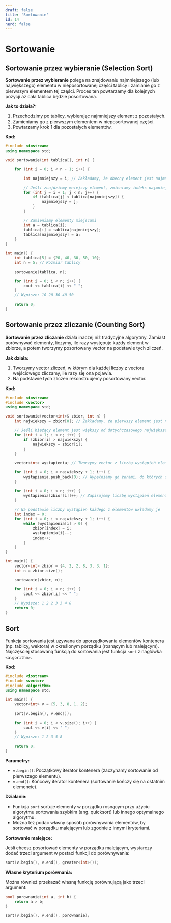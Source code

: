 ```yaml
---
draft: false
title: 'Sortowanie'
id: 14
nerd: false
---
```


# Sortowanie

## Sortowanie przez wybieranie (Selection Sort)

**Sortowanie przez wybieranie** polega na znajdowaniu najmniejszego (lub największego) elementu w nieposortowanej części tablicy i zamianie go z pierwszym elementem tej części. Proces ten powtarzamy dla kolejnych pozycji aż cała tablica będzie posortowana.

**Jak to działa?:**

1. Przechodzimy po tablicy, wybierając najmniejszy element z pozostałych.
2. Zamieniamy go z pierwszym elementem w nieposortowanej części.
3. Powtarzamy krok 1 dla pozostałych elementów.


**Kod:**
```cpp
#include <iostream>
using namespace std;

void sortowanie(int tablica[], int n) {

    for (int i = 0; i < n - 1; i++) {

        int najmniejszy = i; // Zakładamy, że obecny element jest najmniejszy

        // Jeśli znajdziemy mniejszy element, zmieniamy indeks najmniejszego
        for (int j = i + 1; j < n; j++) {
            if (tablica[j] < tablica[najmniejszy]) {
                najmniejszy = j;
            }
        }

        // Zamieniamy elementy miejscami
        int a = tablica[i];
        tablica[i] = tablica[najmniejszy];
        tablica[najmniejszy] = a;
    }
}

int main() {
    int tablica[5] = {20, 40, 30, 50, 10};
    int n = 5; // Rozmiar tablicy

    sortowanie(tablica, n);

    for (int i = 0; i < n; i++) {
        cout << tablica[i] << " ";
    }
    // Wypisze: 10 20 30 40 50

    return 0;
}
```

## Sortowanie przez zliczanie (Counting Sort)

**Sortowanie przez zliczanie** działa inaczej niż tradycyjne algorytmy. Zamiast porównywać elementy, liczymy, ile razy występuje każdy element w zbiorze, a potem tworzymy posortowany vector na podstawie tych zliczeń.

**Jak działa:**

1. Tworzymy vector zliczeń, w którym dla każdej liczby z vectora wejściowego zliczamy, ile razy się ona pojawia.
2. Na podstawie tych zliczeń rekonstruujemy posortowany vector.

**Kod:**
```cpp
#include <iostream>
#include <vector>
using namespace std;

void sortowanie(vector<int>& zbior, int n) {
    int najwiekszy = zbior[0]; // Zakładamy, że pierwszy element jest największym

    // Jeśli bieżący element jest większy od dotychczasowego największego elementu, aktualizujemy jego wartość
    for (int i = 1; i < n; i++) {
        if (zbior[i] > najwiekszy) {
            najwiekszy = zbior[i];
        }
    }

    vector<int> wystapienia; // Tworzymy vector z liczbą wystąpień elementów

    for (int i = 0; i < najwiekszy + 1; i++) {
		wystapienia.push_back(0); // Wypełniamy go zerami, do których dodawać będziemy liczbę wystąpień
	}

    for (int i = 0; i < n; i++) {
        wystapienia[zbior[i]]++; // Zapisujemy liczbę wystąpień elementów
    }

    // Na podstawie liczby wystąpień każdego z elementów układamy je
    int index = 0;
    for (int i = 0; i < najwiekszy + 1; i++) {
        while (wystapienia[i] > 0) {
            zbior[index] = i;
            wystapienia[i]--;
            index++;
        }
    }
}

int main() {
    vector<int> zbior = {4, 2, 2, 8, 3, 3, 1};
    int n = zbior.size();

    sortowanie(zbior, n);

    for (int i = 0; i < n; i++) {
        cout << zbior[i] << " ";
    }
    // Wypisze: 1 2 2 3 3 4 8
    return 0;
}
```


## Sort

Funkcja sortowania jest używana do uporządkowania elementów kontenera (np. tablicy, wektora) w określonym porządku (rosnącym lub malejącym). Najczęściej stosowaną funkcją do sortowania jest funkcja `sort` z nagłówka `<algorithm>`.

**Kod:**

```cpp
#include <iostream>
#include <vector>
#include <algorithm>
using namespace std;

int main() {
    vector<int> v = {5, 3, 8, 1, 2};
    
    sort(v.begin(), v.end());

    for (int i = 0; i < v.size(); i++) {
        cout << v[i] << " ";
    }
    // Wypisze: 1 2 3 5 8

    return 0;
}
```

**Parametry:**

- `v.begin()`: Początkowy iterator kontenera (zaczynamy sortowanie od pierwszego elementu).
- `v.end()`: Końcowy iterator kontenera (sortowanie kończy się na ostatnim elemencie).

**Działanie:**

- Funkcja `sort` sortuje elementy w porządku rosnącym przy użyciu algorytmu sortowania szybkim (ang. quicksort) lub innego optymalnego algorytmu.
- Można też podać własny sposób porównywania elementów, by sortować w porządku malejącym lub zgodnie z innymi kryteriami.

**Sortowanie malejące:**

Jeśli chcesz posortować elementy w porządku malejącym, wystarczy dodać trzeci argument w postaci funkcji do porównywania:

```cpp
sort(v.begin(), v.end(), greater<int>());
```

**Własne kryterium porównania:**

Można również przekazać własną funkcję porównującą jako trzeci argument:

```cpp
bool porownanie(int a, int b) {
    return a > b;
}

sort(v.begin(), v.end(), porownanie);
```
